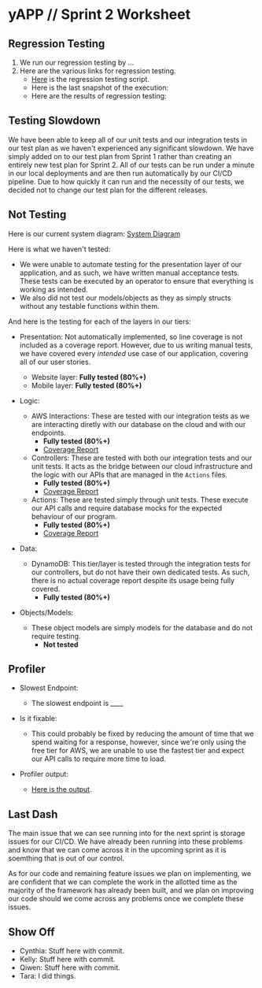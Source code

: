 # yAPP // Sprint 2 Worksheet

## Regression Testing
1. We run our regression testing by ...
2. Here are the various links for regression testing.
    - [Here](.) is the regression testing script.
    - Here is the last snapshot of the execution:
    - Here are the results of regression testing:

## Testing Slowdown
We have been able to keep all of our unit tests and our integration tests in our test plan as we haven't experienced any significant slowdown. We have simply added on to our test plan from Sprint 1 rather than creating an entirely new test plan for Sprint 2. All of our tests can be run under a minute in our local deployments and are then run automatically by our CI/CD pipeline. Due to how quickly it can run and the necessity of our tests, we decided not to change our test plan for the different releases.

## Not Testing
Here is our current system diagram:
[System Diagram](./Images/architectureDiagram.png)

Here is what we haven't tested:
* We were unable to automate testing for the presentation layer of our application, and as such, we have written manual acceptance tests. These tests can be executed by an operator to ensure that everything is working as intended.
* We also did not test our models/objects as they as simply structs without any testable functions within them.

And here is the testing for each of the layers in our tiers:
- Presentation:
    Not automatically implemented, so line coverage is not included as a coverage report. However, due to us writing manual tests, we have covered every *intended* use case of our application, covering all of our user stories.
    * Website layer: **Fully tested (80%+)**
    * Mobile layer: **Fully tested (80%+)**

- Logic:
    * AWS Interactions: These are tested with our integration tests as we are interacting diretly with our database on the cloud and with our endpoints. 
        - **Fully tested (80%+)** 
        - [Coverage Report]()
    * Controllers: These are tested with both our integration tests and our unit tests. It acts as the bridge between our cloud infrastructure and the logic with our APIs that are managed in the `Actions` files. 
        - **Fully tested (80%+)**
        - [Coverage Report]()
    * Actions: These are tested simply through unit tests. These execute our API calls and require database mocks for the expected behaviour of our program.
        - **Fully tested (80%+)**
        - [Coverage Report]()

- Data:
    * DynamoDB: This tier/layer is tested through the integration tests for our controllers, but do not have their own dedicated tests. As such, there is no actual coverage report despite its usage being fully covered.
        - **Fully tested (80%+)**

- Objects/Models:
    * These object models are simply models for the database and do not require testing.
        - **Not tested**

## Profiler
- Slowest Endpoint:
    - The slowest endpoint is ____

- Is it fixable:
    - This could probably be fixed by reducing the amount of time that we spend waiting for a response, however, since we're only using the free tier for AWS, we are unable to use the fastest tier and expect our API calls to require more time to load.

- Profiler output:
    - [Here is the output]().

## Last Dash
The main issue that we can see running into for the next sprint is storage issues for our CI/CD. We have already been running into these problems and know that we can come across it in the upcoming sprint as it is soemthing that is out of our control.

As for our code and remaining feature issues we plan on implementing, we are confident that we can complete the work in the allotted time as the majority of the framework has already been built, and we plan on improving our code should we come across any problems once we complete these issues.

## Show Off
- Cynthia:
    Stuff here with commit.
- Kelly:
    Stuff here with commit.
- Qiwen:
    Stuff here with commit.
- Tara:
    I did things.
